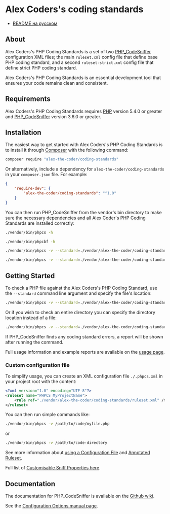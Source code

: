 # Alex Coders's coding standards

- [README на русском](./README_RU.md)

## About

Alex Coders's PHP Coding Standards is a set of two [PHP_CodeSniffer](https://github.com/squizlabs/PHP_CodeSniffer) configuration XML files; the main `ruleset.xml` config file that define base PHP coding standard, and a second `ruleset-strict.xml` config file that define strict PHP coding standard.

Alex Coders's PHP Coding Standards is an essential development tool that ensures your code remains clean and consistent.

## Requirements

Alex Coders's PHP Coding Standards requires [PHP](https://www.php.net) version 5.4.0 or greater and [PHP_CodeSniffer](https://github.com/squizlabs/PHP_CodeSniffer) version 3.6.0 or greater.

## Installation

The easiest way to get started with Alex Coders's PHP Coding Standards is to install it through [Composer](https://getcomposer.org) with the following command:

```bash
composer require "alex-the-coder/coding-standards"
```

Or alternatively, include a dependency for `alex-the-coder/coding-standards` in your `composer.json` file. For example:

```json
{
    "require-dev": {
        "alex-the-coder/coding-standards": "^1.0"
    }
}
```

You can then run PHP_CodeSniffer from the vendor's bin directory to make sure the necessary dependencies and all Alex Coder's PHP Coding Standards are installed correctly:

```bash
./vendor/bin/phpcs -h
```

```bash
./vendor/bin/phpcbf -h
```

```bash
./vendor/bin/phpcs -v --standard=./vendor/alex-the-coder/coding-standards/ruleset.xml ./vendor/autoload.php
```

```bash
./vendor/bin/phpcs -v --standard=./vendor/alex-the-coder/coding-standards/ruleset-strict.xml ./vendor/autoload.php
```

## Getting Started

To check a PHP file against the Alex Coders's PHP Coding Standard, use the `--standard` command line argument and specify the file's location:

```bash
./vendor/bin/phpcs -v --standard=./vendor/alex-the-coder/coding-standards/ruleset.xml /path/to/code/myfile.php
```

Or if you wish to check an entire directory you can specify the directory location instead of a file:

```bash
./vendor/bin/phpcs -v --standard=./vendor/alex-the-coder/coding-standards/ruleset.xml /path/to/code-directory
```

If PHP_CodeSniffer finds any coding standard errors, a report will be shown after running the command.

Full usage information and example reports are available on the [usage page](https://github.com/squizlabs/PHP_CodeSniffer/wiki/Usage).

### Custom configuration file

To simplify usage, you can create an XML configuration file `./.phpcs.xml` in your project root with the content:

```xml
<?xml version="1.0" encoding="UTF-8"?>
<ruleset name="PHPCS MyProjectName">
    <rule ref="./vendor/alex-the-coder/coding-standards/ruleset.xml" />
</ruleset>
```

You can then run simple commands like:

```bash
./vendor/bin/phpcs -v /path/to/code/myfile.php
```

or

```bash
./vendor/bin/phpcs -v /path/to/code-directory
```

See more information about [using a Configuration File](https://github.com/squizlabs/PHP_CodeSniffer/wiki/Advanced-Usage#using-a-default-configuration-file) and [Annotated Ruleset](https://github.com/squizlabs/PHP_CodeSniffer/wiki/Annotated-Ruleset).

Full list of [Customisable Sniff Properties here](https://github.com/squizlabs/PHP_CodeSniffer/wiki/Customisable-Sniff-Properties).

## Documentation

The documentation for PHP_CodeSniffer is available on the [Github wiki](https://github.com/squizlabs/PHP_CodeSniffer/wiki).

See the [Configuration Options manual page](https://github.com/squizlabs/PHP_CodeSniffer/wiki/Configuration-Options).
